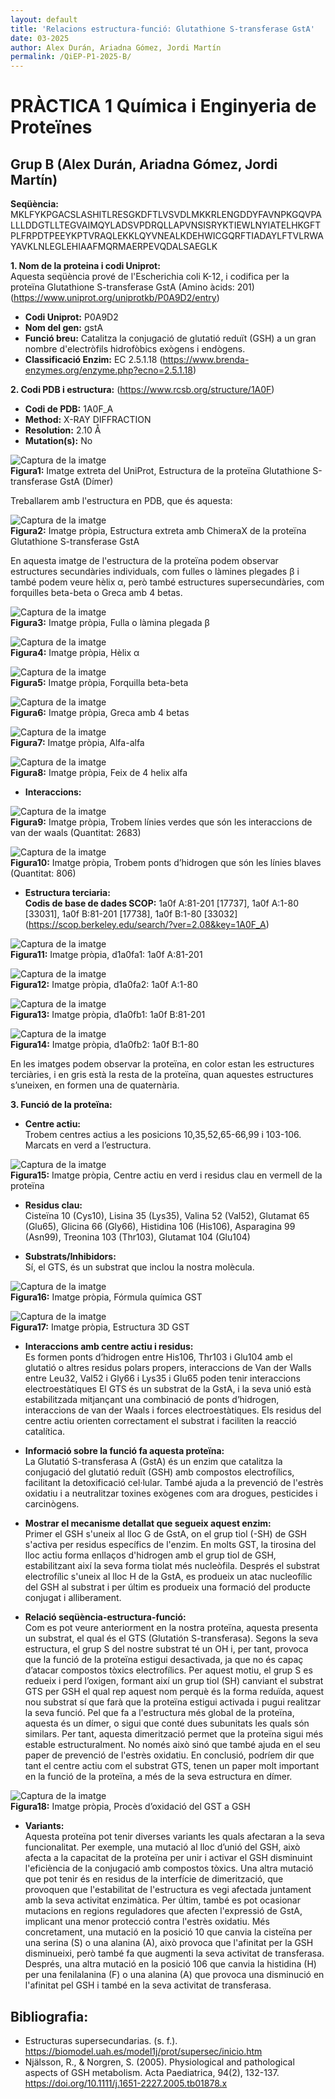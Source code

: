 ```yaml
---
layout: default
title: 'Relacions estructura-funció: Glutathione S-transferase GstA'
date: 03-2025
author: Alex Durán, Ariadna Gómez, Jordi Martín
permalink: /QiEP-P1-2025-B/
---
```


# PRÀCTICA 1 Química i Enginyeria de Proteïnes
## Grup B (Alex Durán, Ariadna Gómez, Jordi Martín)

**Seqüència:** 
MKLFYKPGACSLASHITLRESGKDFTLVSVDLMKKRLENGDDYFAVNPKGQVPALLLDDGTLLTEGVAIMQYLADSVPDRQLLAPVNSISRYKTIEWLNYIATELHKGFTPLFRPDTPEEYKPTVRAQLEKKLQYVNEALKDEHWICGQRFTIADAYLFTVLRWAYAVKLNLEGLEHIAAFMQRMAERPEVQDALSAEGLK

**1. Nom de la proteina i codi Uniprot:**                                                                         
Aquesta seqüència prové de l'Escherichia coli K-12, i codifica per la proteïna Glutathione S-transferase GstA (Amino àcids: 201) (https://www.uniprot.org/uniprotkb/P0A9D2/entry)

- **Codi Uniprot:** P0A9D2
- **Nom del gen:** gstA
- **Funció breu:** Catalitza la conjugació de glutatió reduït (GSH) a un gran nombre d'electròfils hidrofòbics exògens i endògens.
- **Classificació Enzim:** EC 2.5.1.18 (https://www.brenda-enzymes.org/enzyme.php?ecno=2.5.1.18)
  
**2. Codi PDB i estructura:**
(https://www.rcsb.org/structure/1A0F)
- **Codi de PDB:** 1A0F_A
- **Method:** X-RAY DIFFRACTION
- **Resolution:** 2.10 Å
- **Mutation(s):** No

![Captura de la imatge](Fotos/Imatge1.png)                                                                 
**Figura1:** Imatge extreta del UniProt, Estructura de la proteïna Glutathione S-transferase GstA (Dímer)

Treballarem amb l'estructura en PDB, que és aquesta:

![Captura de la imatge](Fotos/Imatge2.png)                                                        
**Figura2:** Imatge pròpia, Estructura extreta amb ChimeraX de la proteïna Glutathione S-transferase GstA

En aquesta imatge de l'estructura de la proteïna podem observar estructures secundàries individuals, com fulles o làmines plegades β i també podem veure hèlix α, però també estructures supersecundàries, com forquilles beta-beta o Greca amb 4 betas.

![Captura de la imatge](Fotos/Imatge3.png)                                                        
**Figura3:** Imatge pròpia, Fulla o làmina plegada β 

![Captura de la imatge](Fotos/Imatge4.png)                                                        
**Figura4:** Imatge pròpia, Hèlix α

![Captura de la imatge](Fotos/Imatge5.png)                                                        
**Figura5:** Imatge pròpia, Forquilla beta-beta

![Captura de la imatge](Fotos/Imatge6.png)                                                        
**Figura6:** Imatge pròpia, Greca amb 4 betas

![Captura de la imatge](Fotos/Imatge7.png)                                                        
**Figura7:** Imatge pròpia, Alfa-alfa

![Captura de la imatge](Fotos/Imatge8.png)                                                        
**Figura8:** Imatge pròpia, Feix de 4 helix alfa

- **Interaccions:**

![Captura de la imatge](Fotos/Imatge9.png)                                                        
**Figura9:** Imatge pròpia, Trobem línies verdes que són les interaccions de van der waals (Quantitat: 2683) 

![Captura de la imatge](Fotos/Imatge10.png)                                                        
**Figura10:** Imatge pròpia, Trobem ponts d’hidrogen que són les línies blaves (Quantitat: 806)

- **Estructura terciaria:**                                                      
**Codis de base de dades SCOP:** 1a0f A:81-201 [17737], 1a0f A:1-80 [33031], 1a0f B:81-201 [17738], 1a0f B:1-80 [33032] (https://scop.berkeley.edu/search/?ver=2.08&key=1A0F_A)

![Captura de la imatge](Fotos/Imatge11.png)                                                        
**Figura11:** Imatge pròpia, d1a0fa1: 1a0f A:81-201 

![Captura de la imatge](Fotos/Imatge12.png)                                                        
**Figura12:** Imatge pròpia, d1a0fa2: 1a0f A:1-80

![Captura de la imatge](Fotos/Imatge13.png)                                                        
**Figura13:** Imatge pròpia, d1a0fb1: 1a0f B:81-201

![Captura de la imatge](Fotos/Imatge14.png)                                                        
**Figura14:** Imatge pròpia, d1a0fb2: 1a0f B:1-80

En les imatges podem observar la proteïna, en color estan les estructures terciàries, i en gris està la resta de la proteïna, quan aquestes estructures s’uneixen, en formen una de quaternària.

**3. Funció de la proteïna:**
- **Centre actiu:**                                       
Trobem centres actius a les posicions 10,35,52,65-66,99 i 103-106. Marcats en verd a l’estructura. 

![Captura de la imatge](Fotos/Imatge15.png)                                                        
**Figura15:** Imatge pròpia, Centre actiu en verd i residus clau en vermell de la proteïna

- **Residus clau:**                                                                    
Cisteïna 10 (Cys10), Lisina 35 (Lys35), Valina 52 (Val52), Glutamat 65 (Glu65), Glicina 66 (Gly66), Histidina 106 (His106), Asparagina 99 (Asn99), Treonina 103 (Thr103), Glutamat 104 (Glu104)

- **Substrats/Inhibidors:**                                                              
Sí, el GTS, és un substrat que inclou la nostra molècula.

![Captura de la imatge](Fotos/Imatge16.png)                                                        
**Figura16:** Imatge pròpia, Fórmula química GST

![Captura de la imatge](Fotos/Imatge17.png)                                                        
**Figura17:** Imatge pròpia, Estructura 3D GST

- **Interaccions amb centre actiu i residus:**                                            
Es formen ponts d’hidrogen entre His106, Thr103 i Glu104 amb el glutatió o altres residus polars propers, interaccions de Van der Walls entre Leu32, Val52 i Gly66 i Lys35 i Glu65 poden tenir interaccions electroestàtiques
El GTS és un substrat de la GstA, i la seva unió està estabilitzada mitjançant una combinació de ponts d’hidrogen, interaccions de van der Waals i forces electroestàtiques. Els residus del centre actiu orienten correctament el substrat i faciliten la reacció catalítica.

- **Informació sobre la funció fa aquesta proteïna:**                                   
​La Glutatió S-transferasa A (GstA) és un enzim que catalitza la conjugació del glutatió reduït (GSH) amb compostos electrofílics, facilitant la detoxificació cel·lular.
També ajuda a la prevenció de l'estrès oxidatiu i a neutralitzar toxines exògenes com ara drogues, pesticides i carcinògens.


- **Mostrar el mecanisme detallat que segueix aquest enzim:**                                     
Primer el GSH s'uneix al lloc G de GstA, on el grup tiol (-SH) de GSH s'activa per residus específics de l'enzim. En molts GST, la tirosina del lloc actiu forma enllaços d'hidrogen amb el grup tiol de GSH, estabilitzant així la seva forma tiolat més nucleòfila.
Després el substrat electrofílic s'uneix al lloc H de la GstA, es produeix un atac nucleofílic del GSH al substrat i per últim es produeix una formació del producte conjugat i alliberament.

- **Relació seqüència-estructura-funció:**                                                    
Com es pot veure anteriorment en la nostra proteïna, aquesta presenta un substrat, el qual és el GTS (Glutatión S-transferasa). Segons la seva estructura, el grup S del nostre substrat té un OH i, per tant, provoca que la funció de la proteïna estigui desactivada, ja que no és capaç d’atacar compostos tòxics electrofílics. Per aquest motiu, el grup S es redueix i perd l’oxigen, formant així un grup tiol (SH) canviant el substrat GTS per GSH el qual rep aquest nom perquè és la forma reduïda, aquest nou substrat sí que farà que la proteïna estigui activada i pugui realitzar la seva funció.
Pel que fa a l'estructura més global de la proteïna, aquesta és un dímer, o sigui que conté dues subunitats les quals són similars. Per tant, aquesta dimerització permet que la proteïna sigui més estable estructuralment. No només això sinó que també ajuda en el seu paper de prevenció de l'estrès oxidatiu. En conclusió, podríem dir que tant el centre actiu com el substrat GTS, tenen un paper molt important en la funció de la proteïna, a més de la seva estructura en dímer.


![Captura de la imatge](Fotos/Imatge18.png)                                                        
**Figura18:** Imatge pròpia, Procès d’oxidació del GST a GSH

- **Variants:**                                                                     
Aquesta proteïna pot tenir diverses variants les quals afectaran a la seva funcionalitat. Per exemple, una mutació al lloc d’unió del GSH, això afecta a la capacitat de la proteïna per unir i activar el GSH disminuint l'eficiència de la conjugació amb compostos tòxics. Una altra mutació que pot tenir és en residus de la interfície de dimerització, que provoquen que l'estabilitat de l'estructura es vegi afectada juntament amb la seva activitat enzimàtica. Per últim, també es pot ocasionar mutacions en regions reguladores que afecten l'expressió de GstA, implicant una menor protecció contra l'estrès oxidatiu. Més concretament, una mutació en la posició 10 que canvia la cisteïna per una serina (S) o una alanina (A), això provoca que l'afinitat per la GSH disminueixi, però també fa que augmenti la seva activitat de transferasa. Després, una altra mutació en la posició 106 que canvia la histidina (H) per una fenilalanina (F) o una alanina (A) que provoca una disminució en l'afinitat pel GSH i també en la seva activitat de transferasa. 

## Bibliografia:

- Estructuras supersecundarias. (s. f.).                                                            
https://biomodel.uah.es/model1j/prot/supersec/inicio.htm
- Njälsson, R., & Norgren, S. (2005). Physiological and pathological aspects of GSH metabolism. Acta Paediatrica, 94(2), 132-137. https://doi.org/10.1111/j.1651-2227.2005.tb01878.x


